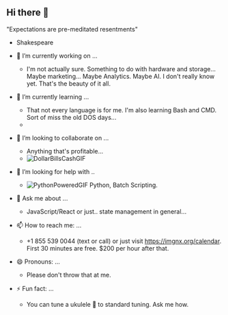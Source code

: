 ## Hi there 👋

"Expectations are pre-meditated resentments"
- Shakespeare

- 🔭 I’m currently working on ...
  * I'm not actually sure. Something to do with hardware and storage... Maybe marketing... Maybe Analytics. Maybe AI. I don't really know yet. That's the beauty of it all.
- 🌱 I’m currently learning ...
  * That not every language is for me. I'm also learning Bash and CMD. Sort of miss the old DOS days...
  * 
- 👯 I’m looking to collaborate on ...
  * Anything that's profitable...
  * ![DollarBillsCashGIF](https://github.com/user-attachments/assets/aba114d8-8833-41b6-81bb-8d95f73274e7)
- 🤔 I’m looking for help with ..
  * ![PythonPoweredGIF](https://github.com/user-attachments/assets/bb671b9e-c85d-461f-ae2e-cf5d7fd17b27)
Python, Batch Scripting.
- 💬 Ask me about ...
  * JavaScript/React or just.. state management in general...
- 📫 How to reach me: ...
  * +1 855 539 0044 (text or call) or just visit https://imgnx.org/calendar. First 30 minutes are free. $200 per hour after that.
- 😄 Pronouns: ...
  * Please don't throw that at me.
- ⚡ Fun fact: ...
  * You can tune a ukulele 🌺 to standard tuning. Ask me how.
